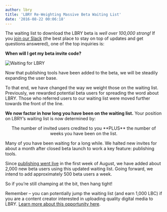 ```yaml
---
author: lbry
title: 'LBRY Re-Weighting Massive Beta Waiting List'
date: '2016-08-22 00:06:18'
---
```

The waiting list to download the LBRY beta is *well over 100,000 strong!* If you [join our Slack](http://slack.lbry.io/) (the best place to stay on top of updates and get questions answered), one of the top inquiries is: 

**When will I get my beta invite code?**

![Waiting for LBRY](/img/news/waiting.png)

Now that publishing tools have been added to the beta, we will be steadily expanding the user base. 

To that end, we have changed the way we weight those on the waiting list. Previously, we rewarded potential beta users for spreading the word about LBRY. Those who referred users to our waiting list were moved further towards the front of the line. 

**We now factor in how long you have been on the waiting list.** Your position on LBRY’s waiting list is now determined by:

<p align="center">The number of invited users credited to you **PLUS** the number of weeks you have been on the list.</p>

Many of you have been waiting for a long while. We halted new invites for about a month after closed beta launch to work a key feature: publishing tools.

Since [publishing went live](https://lbry.io/news/publish-tools-live-earn-1000-dollars) in the first week of August, we have added about 2,000 new beta users using this updated waiting list. Going forward, we intend to add approximately 500 beta users a week. 

So if you’re still champing at the bit, then hang tight! 

Remember – you can potentially jump the waiting list (and earn 1,000 LBC) if you are a content creator interested in uploading quality digital media to LBRY. [Learn more about this opportunity here](https://lbry.io/publish). 

